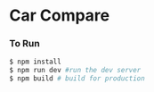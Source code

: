 # Car Compare
### To Run

```sh
$ npm install
$ npm run dev #run the dev server
$ npm build # build for production
```